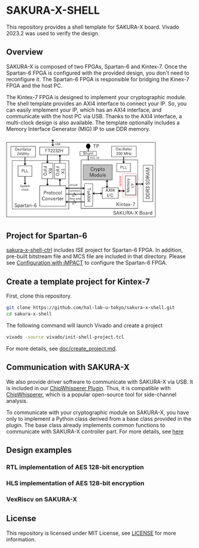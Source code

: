# SAKURA-X-SHELL

This repository provides a shell template for SAKURA-X board.
Vivado 2023.2 was used to verify the design.

## Overview

SAKURA-X is composed of two FPGAs, Spartan-6 and Kintex-7.
Once the Spartan-6 FPGA is configured with the provided design,
you don't need to reconfigure it.
The Spartan-6 FPGA is responsible for bridging the Kinex-7 FPGA and the host PC.

The Kintex-7 FPGA is designed to implement your cryptographic module.
The shell template provides an AXI4 interface to connect your IP.
So, you can easily implement your IP, which has an AXI4 interface, and communicate with the host PC via USB.
Thanks to the AXI4 interface, a multi-clock design is also available.
The template optionally includes a Memory Interface Generator (MIG) IP to use DDR memory.

<img src="doc/images/overview.png" width="400" />

## Project for Spartan-6
[sakura-x-shell-ctrl](./sakura-x-shell-ctrl) includes ISE project for Spartan-6 FPGA.
In addition, pre-built bitstream file and MCS file are included in that directory.
Please see [Configuration with iMPACT](./doc/config_with_impact.md) to configure the Spartan-6 FPGA.

## Create a template project for Kintex-7

First, clone this repository.
```bash
git clone https://github.com/hal-lab-u-tokyo/sakura-x-shell.git
cd sakura-x-shell
```

The following command will launch Vivado and create a project
```bash
vivado -source vivado/init-shell-project.tcl
```
For more details, see [doc/create_project.md](doc/create_project.md).

## Communication with SAKURA-X

We also provide driver software to communicate with SAKURA-X via USB.
It is included in our [ChipWhisperer Plugin](https://github.com/hal-lab-u-tokyo/chipwhisperer-enhanced-plugins).
Thus, it is compatible with [ChipWhisperer](https://github.com/newaetech/chipwhisperer), which is a popular open-source tool for side-channel analysis.

To communicate with your cryptographic module on SAKURA-X,
you have only to implement a Python class derived from a base class provided in the plugin.
The base class already implements common functions to communicate with SAKURA-X controller part.
For more details, see [here](https://github.com/hal-lab-u-tokyo/chipwhisperer-enhanced-plugins/blob/master/docs/hardware.md)

## Design examples
### RTL implementation of AES 128-bit encryption

### HLS implementation of AES 128-bit encryption

### VexRiscv on SAKURA-X


## License

This repository is licensed under MIT License, see [LICENSE](LICENSE) for more information.

